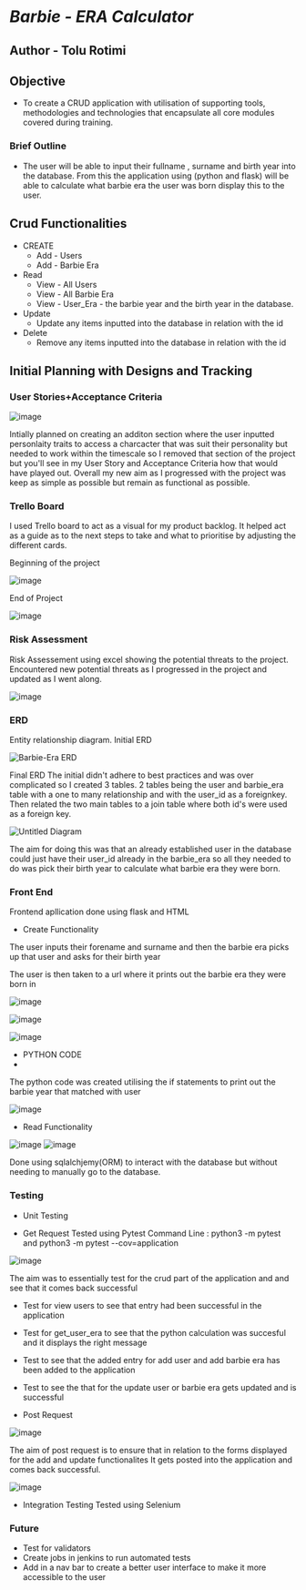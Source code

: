 # **_Barbie - ERA Calculator_**
## Author - Tolu Rotimi
## Objective
* To create a CRUD application with utilisation of supporting tools,
methodologies and technologies that encapsulate all core modules
covered during training.

### Brief Outline
* The user will be able to input their fullname , surname and birth year into the database. 
From this the application using (python and flask) will be able to calculate what barbie era the user was born
display this to the user.

## Crud Functionalities
* CREATE
  * Add - Users
  * Add - Barbie Era
* Read
  * View - All Users
  * View - All Barbie Era
  * View - User_Era - the barbie year and the birth year in the database.  
* Update
  * Update any items inputted into the database in relation with the id 
* Delete
  * Remove any items inputted into the database in relation with the id 

## Initial Planning with Designs and Tracking

###  **User Stories+Acceptance Criteria**
![image](https://user-images.githubusercontent.com/96881229/183012070-66efecc0-3ee1-4132-b8fb-40865a9755e0.png)

Intially planned on creating an additon section where the user inputted personlaity traits to access a charcacter that was suit their personality but needed to work within the timescale so I removed that section of the project but you'll see in my User Story and Acceptance Criteria how that would have played out. Overall my new aim as I progressed with the project was keep as simple as possible but remain as functional as possible.  

### **Trello Board** 
I used Trello board to act as a visual for my product backlog. It helped act as a guide as to the next steps to take and what to prioritise by adjusting the different cards.

Beginning of the project

![image](https://user-images.githubusercontent.com/96881229/183012431-3bca21e9-232a-40d4-a2b2-6d6a66c714a3.png)

End of Project

![image](https://user-images.githubusercontent.com/96881229/183012553-c2233c85-4997-4b7e-92ba-f6a1633549a8.png)

### **Risk Assessment**
Risk Assessement using excel showing the potential threats to the project. Encountered new potential threats as I progressed in the project and updated as I went along.

![image](https://user-images.githubusercontent.com/96881229/183014230-5c09d6d1-5713-485d-8b32-1ca8174d821d.png)

### **ERD**
Entity relationship diagram. 
Initial ERD

![Barbie-Era ERD](https://user-images.githubusercontent.com/96881229/183014548-256225b6-2c7a-4442-adfe-0b0310af6c78.jpg)

Final ERD
The initial didn't adhere to best practices and was over complicated so I created 3 tables. 2 tables being the user and barbie_era table with a one to many relationship and with the user_id as a foreignkey. Then related the two main tables to a join table where both id's were used as a foreign key. 

![Untitled Diagram](https://user-images.githubusercontent.com/96881229/183014924-d9f7074b-a173-45cb-9b4f-ed36872d98ee.jpg)

The aim for doing this was that an already established user in the database could just have their user_id already in the barbie_era so all they needed to do was pick their birth year to calculate what barbie era they were born. 

### **Front End**

Frontend apllication done using flask and HTML

* Create Functionality 
 
 The user inputs their forename and surname and then the barbie era picks up that user and asks for their birth year
 
 The user is then taken to a url where it prints out the barbie era they were born in
 
![image](https://user-images.githubusercontent.com/96881229/183045593-fba74fbb-a5eb-491a-beb8-96e5ebcec5e1.png)

![image](https://user-images.githubusercontent.com/96881229/183045798-1067ff0c-79fe-4cb6-96ce-96c254fd673f.png)

![image](https://user-images.githubusercontent.com/96881229/183046026-ab090352-2758-43b1-8c38-25253b76c495.png)

* PYTHON CODE
* 
The python code was created utilising the if statements to print out the barbie year that matched with user

![image](https://user-images.githubusercontent.com/96881229/183047029-275da948-3163-438c-8569-d9402c3c2e72.png)

* Read Functionality

![image](https://user-images.githubusercontent.com/96881229/183048627-35a3d7fd-3523-4d5e-82c5-90597064ce16.png)
![image](https://user-images.githubusercontent.com/96881229/183048733-37f8776b-4e62-4a05-b4d9-35e5608926de.png)

Done using sqlalchjemy(ORM) to interact with the database but without needing to manually go to the database.

### **Testing**

* Unit Testing

 * Get Request
 Tested using Pytest
 Command Line : python3 -m pytest and python3 -m pytest --cov=application
 
 ![image](https://user-images.githubusercontent.com/96881229/183049145-2833cd8e-85c7-4688-a301-cbd4021353f2.png)
 
 The aim was to essentially test for the crud part of the application and and see that it comes back successful
 * Test for view users to see that entry had been successful in the application
 * Test for get_user_era to see that the python calculation was succesful and it displays the right message
 * Test to see that the added entry for add user and add barbie era has been added to the application
 * Test to see the that for the update user or barbie era gets updated and is successful 
 
 * Post Request
 
 ![image](https://user-images.githubusercontent.com/96881229/183051717-47a60c8d-6bc9-46d9-ad72-a36cf5e55673.png)
 
 The aim of post request is to ensure that in relation to the forms displayed for the add and update functionalites
 It gets posted into the application and comes back successful. 
 
![image](https://user-images.githubusercontent.com/96881229/183052316-38ea12a9-cb2c-4662-a635-38511c734345.png)


 * Integration Testing 
 Tested using Selenium
 
 ### **Future**
 * Test for validators 
 * Create jobs in jenkins to run automated tests 
 * Add in a nav bar to create a better user interface to make it more accessible to the user 

 


